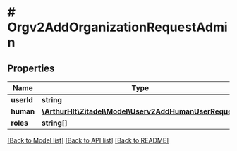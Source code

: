 # # Orgv2AddOrganizationRequestAdmin

## Properties

Name | Type | Description | Notes
------------ | ------------- | ------------- | -------------
**userId** | **string** |  | [optional]
**human** | [**\ArthurHlt\Zitadel\Model\Userv2AddHumanUserRequest**](Userv2AddHumanUserRequest.md) |  | [optional]
**roles** | **string[]** |  | [optional]

[[Back to Model list]](../../README.md#models) [[Back to API list]](../../README.md#endpoints) [[Back to README]](../../README.md)
